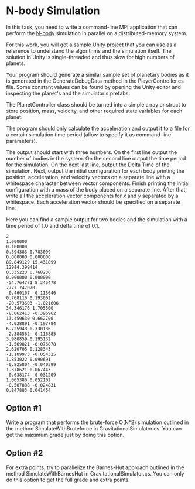 N-body Simulation
=================

In this task, you need to write a command-line MPI application that can perform
the [N-body](http://www.scholarpedia.org/article/N-body_simulations_(gravitational)) simulation in
parallel on a distributed-memory system.

For this work, you will get a sample Unity project that you can use as a
reference to understand the algorithms and the simulation itself. The solution
in Unity is single-threaded and thus slow for high numbers of planets.

Your program should generate a similar sample set of planetary bodies as it is
generated in the GenerateDebugData method in the PlayerController.cs file. Some
constant values can be found by opening the Unity editor and inspecting the planet's
and the simulator's prefabs.

The PlanetController class should be turned into a simple array or struct to
store position, mass, velocity, and other required state variables for each
planet.

The program should only calculate the acceleration and output it to a file for a
certain simulation time period (allow to specify it as command-line parameters).

The output should start with three numbers. On the first line output the number of
bodies in the system. On the second line output the time period for the simulation.
On the next last line, output the Delta Time of the simulation. Next, output the
initial configuration for each body printing the position, acceleration, and velocity
vectors on a separate line with a whitespace character between vector components. Finish
printing the initial configuration with a mass of the body placed on a separate line.
After that, write all the acceleration vector components for _x_ and _y_ separated
by a whitespace. Each acceleration vector should be specified on a separate
line.

Here you can find a sample output for two bodies and the simulation with a time period of 1.0 and delta time of 0.1.

```
2
1.000000
0.100000
0.394383 0.783099
0.000000 0.000000
89.849129 15.431899
12984.399414
0.335223 0.768230
0.000000 0.000000
-54.764771 8.345478
7777.747070
-0.460107 -0.115646
0.768116 0.193062
-20.573603 -1.021606
34.346176 1.705500
-8.062413 -0.396962
13.459630 0.662700
-4.028891 -0.197784
6.725948 0.330186
-2.384562 -0.116885
3.980859 0.195132
-1.569821 -0.076878
2.620705 0.128343
-1.109973 -0.054325
1.853022 0.090691
-0.825804 -0.040399
1.378621 0.067443
-0.638174 -0.031209
1.065386 0.052102
-0.507888 -0.024831
0.847883 0.041454
```

## Option #1

Write a program that performs the brute-force O(N^2) simulation outlined in the
method SimulateWithBruteforce in GravitationalSimulator.cs. You can get the
maximum grade just by doing this option.

## Option #2

For extra points, try to parallelize the Barnes-Hut approach outlined in the
method SimulateWithBarnesHut in GravitationalSimulator.cs. You can only do this
option to get the full grade and extra points.

